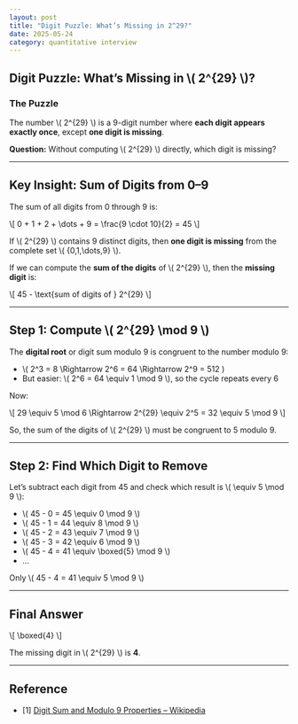 ```yaml
---
layout: post
title: "Digit Puzzle: What’s Missing in 2^29?"
date: 2025-05-24
category: quantitative interview
---
```


## Digit Puzzle: What’s Missing in \\( 2^{29} \\)?

### The Puzzle

The number \\( 2^{29} \\) is a 9-digit number where **each digit appears exactly once**, except **one digit is missing**.

**Question:** Without computing \\( 2^{29} \\) directly, which digit is missing?

---

## Key Insight: Sum of Digits from 0–9

The sum of all digits from 0 through 9 is:

\\[
0 + 1 + 2 + \dots + 9 = \frac{9 \cdot 10}{2} = 45
\\]

If \\( 2^{29} \\) contains 9 distinct digits, then **one digit is missing** from the complete set \\( \{0,1,\dots,9\} \\).

If we can compute the **sum of the digits** of \\( 2^{29} \\), then the **missing digit** is:

\\[
45 - \text{sum of digits of } 2^{29}
\\]

---

## Step 1: Compute \\( 2^{29} \mod 9 \\)

The **digital root** or digit sum modulo 9 is congruent to the number modulo 9:

- \\( 2^3 = 8 \Rightarrow 2^6 = 64 \Rightarrow 2^9 = 512 \)
- But easier: \\( 2^6 = 64 \equiv 1 \mod 9 \\), so the cycle repeats every 6

Now:

\\[
29 \equiv 5 \mod 6 \Rightarrow 2^{29} \equiv 2^5 = 32 \equiv 5 \mod 9
\\]

So, the sum of the digits of \\( 2^{29} \\) must be congruent to 5 modulo 9.

---

## Step 2: Find Which Digit to Remove

Let’s subtract each digit from 45 and check which result is \\( \equiv 5 \mod 9 \\):

- \\( 45 - 0 = 45 \equiv 0 \mod 9 \\)
- \\( 45 - 1 = 44 \equiv 8 \mod 9 \\)
- \\( 45 - 2 = 43 \equiv 7 \mod 9 \\)
- \\( 45 - 3 = 42 \equiv 6 \mod 9 \\)
- \\( 45 - 4 = 41 \equiv \boxed{5} \mod 9 \\)
- ...

Only \\( 45 - 4 = 41 \equiv 5 \mod 9 \\)

---

## Final Answer

\\[
\boxed{4}
\\]

The missing digit in \\( 2^{29} \\) is **4**.

---

## Reference

* [1] [Digit Sum and Modulo 9 Properties – Wikipedia](https://en.wikipedia.org/wiki/Digital_root)